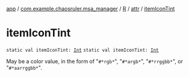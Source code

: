 [app](../../../index.md) / [com.example.chaosruler.msa_manager](../../index.md) / [R](../index.md) / [attr](index.md) / [itemIconTint](.)

# itemIconTint

`static val itemIconTint: `[`Int`](https://kotlinlang.org/api/latest/jvm/stdlib/kotlin/-int/index.html)
`static val itemIconTint: `[`Int`](https://kotlinlang.org/api/latest/jvm/stdlib/kotlin/-int/index.html)

May be a color value, in the form of "`#*rgb*`", "`#*argb*`", "`#*rrggbb*`", or "`#*aarrggbb*`".

